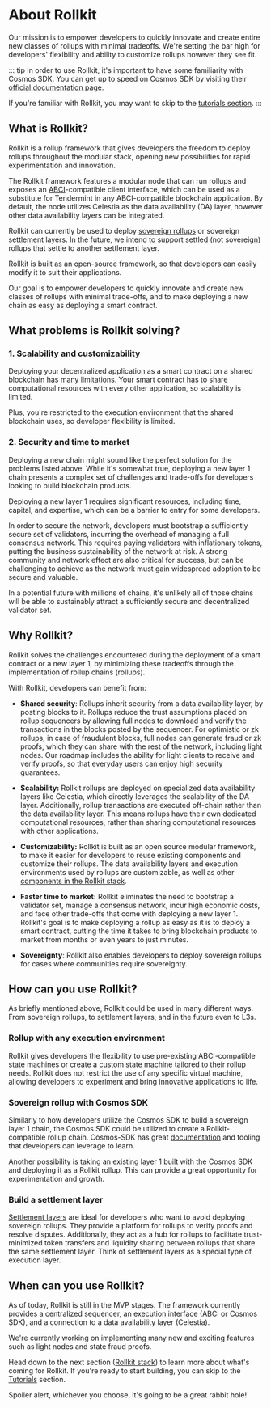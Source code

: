 # About Rollkit

Our mission is to empower developers to quickly innovate and create entire new classes of rollups with minimal tradeoffs. We're setting the bar high for developers' flexibility and ability to customize rollups however they see fit.

::: tip
In order to use Rollkit, it's important to have some familiarity with Cosmos SDK. You can get up to speed on Cosmos SDK by visiting their [official documentation page](https://docs.cosmos.network/main).

If you're familiar with Rollkit, you may want to skip to the [tutorials section](/docs/tutorials/rollup-starter).
:::

## What is Rollkit?

Rollkit is a rollup framework that gives developers the freedom to deploy rollups throughout the modular stack, opening new possibilities for rapid experimentation and innovation.

The Rollkit framework features a modular node that can run rollups and exposes an [ABCI](https://github.com/cometbft/cometbft/tree/main/abci)-compatible client interface, which can be used as a substitute for Tendermint in any ABCI-compatible blockchain application.
By default, the node utilizes Celestia as the data availability (DA) layer, however other data availability layers can be integrated.

Rollkit can currently be used to deploy [sovereign rollups](https://blog.celestia.org/sovereign-rollup-chains/) or sovereign settlement layers. In the future, we intend to support settled (not sovereign) rollups that settle to another settlement layer.

Rollkit is built as an open-source framework, so that developers can easily modify it to suit their applications.

Our goal is to empower developers to quickly innovate and create new classes of rollups with minimal trade-offs, and to make deploying a new chain as easy as deploying a smart contract.

## What problems is Rollkit solving?

### 1. Scalability and customizability

Deploying your decentralized application as a smart contract on a shared blockchain has many limitations. Your smart contract has to share computational resources with every other application, so scalability is limited.

Plus, you're restricted to the execution environment that the shared blockchain uses, so developer flexibility is limited.

### 2. Security and time to market

Deploying a new chain might sound like the perfect solution for the problems listed above. While it's somewhat true, deploying a new layer 1 chain presents a complex set of challenges and trade-offs for developers looking to build blockchain products.

Deploying a new layer 1 requires significant resources, including time, capital, and expertise, which can be a barrier to entry for some developers.

In order to secure the network, developers must bootstrap a sufficiently secure set of validators, incurring the overhead of managing a full consensus network. This requires paying validators with inflationary tokens, putting the business sustainability of the network at risk. A strong community and network effect are also critical for success, but can be challenging to achieve as the network must gain widespread adoption to be secure and valuable.

In a potential future with millions of chains, it's unlikely all of those chains will be able to sustainably attract a sufficiently secure and decentralized validator set.

## Why Rollkit?

Rollkit solves the challenges encountered during the deployment of a smart contract or a new layer 1, by minimizing these tradeoffs through the implementation of rollup chains (rollups).

With Rollkit, developers can benefit from:

- **Shared security**:
Rollups inherit security from a data availability layer, by posting blocks to it. Rollups reduce the trust assumptions placed on rollup sequencers by allowing full nodes to download and verify the transactions in the blocks posted by the sequencer. For optimistic or zk rollups, in case of fraudulent blocks, full nodes can generate fraud or zk proofs, which they can share with the rest of the network, including light nodes. Our roadmap includes the ability for light clients to receive and verify proofs, so that everyday users can enjoy high security guarantees.

- **Scalability:**
Rollkit rollups are deployed on specialized data availability layers like Celestia, which directly leverages the scalability of the DA layer. Additionally, rollup transactions are executed off-chain rather than the data availability layer. This means rollups have their own dedicated computational resources, rather than sharing computational resources with other applications.

- **Customizability:**
Rollkit is built as an open source modular framework, to make it easier for developers to reuse existing components and customize their rollups. The data availability layers and execution environments used by rollups are customizable, as well as other [components in the Rollkit stack](/docs/reference/stack).

- **Faster time to market:**
Rollkit eliminates the need to bootstrap a validator set, manage a consensus network, incur high economic costs, and face other trade-offs that come with deploying a new layer 1. Rollkit's goal is to make deploying a rollup as easy as it is to deploy a smart contract, cutting the time it takes to bring blockchain products to market from months or even years to just minutes.

- **Sovereignty**: Rollkit also enables developers to deploy sovereign rollups for cases where communities require sovereignty.

## How can you use Rollkit?

As briefly mentioned above, Rollkit could be used in many different ways. From sovereign rollups, to settlement layers, and in the future even to L3s.

### Rollup with any execution environment

Rollkit gives developers the flexibility to use pre-existing ABCI-compatible state machines or create a custom state machine tailored to their rollup needs. Rollkit does not restrict the use of any specific virtual machine, allowing developers to experiment and bring innovative applications to life.

### Sovereign rollup with Cosmos SDK

Similarly to how developers utilize the Cosmos SDK to build a sovereign layer 1 chain, the Cosmos SDK could be utilized to create a Rollkit-compatible rollup chain.
Cosmos-SDK has great [documentation](https://docs.cosmos.network/main) and tooling that developers can leverage to learn.

Another possibility is taking an existing layer 1 built with the Cosmos SDK and deploying it as a Rollkit rollup. This can provide a great opportunity for experimentation and growth.

### Build a settlement layer

[Settlement layers](https://celestia.org/learn/modular-settlement-layers/settlement-in-the-modular-stack/) are ideal for developers who want to avoid deploying sovereign rollups. They provide a platform for rollups to verify proofs and resolve disputes.
Additionally, they act as a hub for rollups to facilitate trust-minimized token transfers and liquidity sharing between rollups that share the same settlement layer.
Think of settlement layers as a special type of execution layer.

## When can you use Rollkit?

As of today, Rollkit is still in the MVP stages. The framework currently provides a centralized sequencer, an execution interface (ABCI or Cosmos SDK), and a connection to a data availability layer (Celestia).

We're currently working on implementing many new and exciting features such as light nodes and state fraud proofs.

Head down to the next section ([Rollkit stack](/docs/reference/stack)) to learn more about what's coming for Rollkit. If you're ready to start building, you can skip to the [Tutorials](/docs/tutorials/rollup-starter) section.

Spoiler alert, whichever you choose, it's going to be a great rabbit hole!
